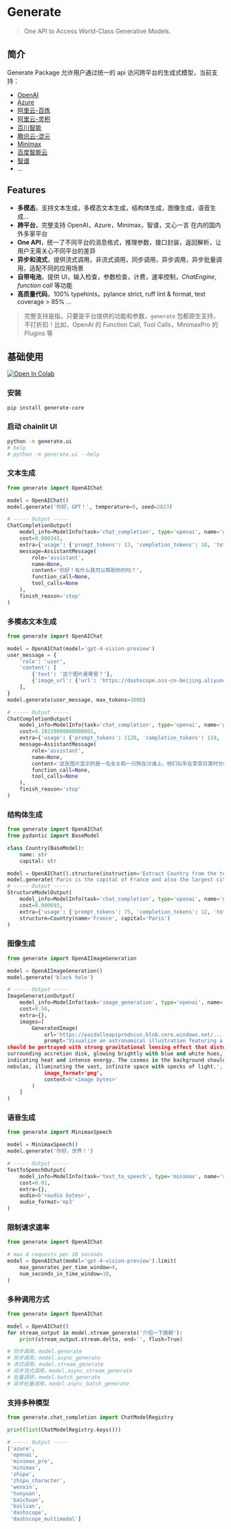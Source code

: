 # Generate

> One API to Access World-Class Generative Models.

## 简介

Generate Package 允许用户通过统一的 api 访问跨平台的生成式模型，当前支持：

* [OpenAI](https://platform.openai.com/docs/introduction)
* [Azure](https://learn.microsoft.com/en-us/azure/ai-services/openai/how-to/chatgpt?tabs=python&amp;pivots=programming-language-chat-completions)
* [阿里云-百炼](https://bailian.console.aliyun.com/)
* [阿里云-灵积](https://dashscope.console.aliyun.com/overview)
* [百川智能](https://platform.baichuan-ai.com/docs/api)
* [腾讯云-混元](https://cloud.tencent.com/document/product/1729)
* [Minimax](https://api.minimax.chat/document/guides/chat)
* [百度智能云](https://cloud.baidu.com/doc/WENXINWORKSHOP/s/clntwmv7t)
* [智谱](https://open.bigmodel.cn/dev/api)
* ...

## Features

* **多模态**，支持文本生成，多模态文本生成，结构体生成，图像生成，语音生成...
* **跨平台**，完整支持 OpenAI，Azure，Minimax，智谱，文心一言 在内的国内外多家平台
* **One API**，统一了不同平台的消息格式，推理参数，接口封装，返回解析，让用户无需关心不同平台的差异
* **异步和流式**，提供流式调用，非流式调用，同步调用，异步调用，异步批量调用，适配不同的应用场景
* **自带电池**，提供 UI，输入检查，参数检查，计费，速率控制，*ChatEngine*, *function call* 等功能
* **高质量代码**，100% typehints，pylance strict, ruff lint & format,  test coverage > 85% ...

> 完整支持是指，只要是平台提供的功能和参数，`generate` 包都原生支持，不打折扣！比如，OpenAI 的 Function Call, Tool Calls，MinimaxPro 的 Plugins 等
## 基础使用

<a target="_blank" href="https://colab.research.google.com/github/wangyuxinwhy/generate/blob/main/examples/tutorial.ipynb">
  <img src="https://colab.research.google.com/assets/colab-badge.svg" alt="Open In Colab"/>
</a>

### 安装

```bash
pip install generate-core
```

### 启动 chainlit UI

```bash
python -m generate.ui
# help
# python -m generate.ui --help
```

### 文本生成

```python
from generate import OpenAIChat

model = OpenAIChat()
model.generate('你好，GPT！', temperature=0, seed=2023)

# ----- Output -----
ChatCompletionOutput(
    model_info=ModelInfo(task='chat_completion', type='openai', name='gpt-3.5-turbo-0613'),
    cost=0.000343,
    extra={'usage': {'prompt_tokens': 13, 'completion_tokens': 18, 'total_tokens': 31}},
    message=AssistantMessage(
        role='assistant',
        name=None,
        content='你好！有什么我可以帮助你的吗？',
        function_call=None,
        tool_calls=None
    ),
    finish_reason='stop'
)
```

### 多模态文本生成

```python
from generate import OpenAIChat

model = OpenAIChat(model='gpt-4-vision-preview')
user_message = {
    'role': 'user',
    'content': [
        {'text': '这个图片是哪里？'},
        {'image_url': {'url': 'https://dashscope.oss-cn-beijing.aliyuncs.com/images/dog_and_girl.jpeg'}},
    ],
}
model.generate(user_message, max_tokens=1000)

# ----- Output -----
ChatCompletionOutput(
    model_info=ModelInfo(task='chat_completion', type='openai', name='gpt-4-1106-vision-preview'),
    cost=0.10339000000000001,
    extra={'usage': {'prompt_tokens': 1120, 'completion_tokens': 119, 'total_tokens': 1239}},
    message=AssistantMessage(
        role='assistant',
        name=None,
        content='这张图片显示的是一名女士和一只狗在沙滩上。他们似乎在享受日落时分的宁静时刻',
        function_call=None,
        tool_calls=None
    ),
    finish_reason='stop'
)
```

### 结构体生成

```python
from generate import OpenAIChat
from pydantic import BaseModel

class Country(BaseModel):
    name: str
    capital: str

model = OpenAIChat().structure(instruction='Extract Country from the text.', output_structure_type=Country)
model.generate('Paris is the capital of France and also the largest city in the country.')
# ----- Output -----
StructureModelOutput(
    model_info=ModelInfo(task='chat_completion', type='openai', name='gpt-3.5-turbo-0613'),
    cost=0.000693,
    extra={'usage': {'prompt_tokens': 75, 'completion_tokens': 12, 'total_tokens': 87}},
    structure=Country(name='France', capital='Paris')
)
```

### 图像生成

```python
from generate import OpenAIImageGeneration

model = OpenAIImageGeneration()
model.generate('black hole')

# ----- Output -----
ImageGenerationOutput(
    model_info=ModelInfo(task='image_generation', type='openai', name='dall-e-3'),
    cost=0.56,
    extra={},
    images=[
        GeneratedImage(
            url='https://oaidalleapiprodscus.blob.core.windows.net/...',
            prompt='Visualize an astronomical illustration featuring a black hole at its core. The black hole 
should be portrayed with strong gravitational lensing effect that distorts the light around it. Include a 
surrounding accretion disk, glowing brightly with blue and white hues, streaked with shades of red and orange, 
indicating heat and intense energy. The cosmos in the background should be filled with distant stars, galaxies, and
nebulas, illuminating the vast, infinite space with specks of light.',
            image_format='png',
            content=b'<image bytes>'
        )
    ]
)
```

### 语音生成

```python
from generate import MinimaxSpeech

model = MinimaxSpeech()
model.generate('你好，世界！')

# ----- Output -----
TextToSpeechOutput(
    model_info=ModelInfo(task='text_to_speech', type='minimax', name='speech-01'),
    cost=0.01,
    extra={},
    audio=b'<audio bytes>',
    audio_format='mp3'
)
```

### 限制请求速率

```python
from generate import OpenAIChat

# max 4 requests per 10 seconds
model = OpenAIChat(model='gpt-4-vision-preview').limit(
    max_generates_per_time_window=4,
    num_seconds_in_time_window=10,
)
```

### 多种调用方式
```python
from generate import OpenAIChat

model = OpenAIChat()
for stream_output in model.stream_generate('介绍一下唐朝'):
    print(stream_output.stream.delta, end='', flush=True)

# 同步调用，model.generate
# 异步调用，model.async_generate
# 流式调用，model.stream_generate
# 异步流式调用，model.async_stream_generate
# 批量调研，model.batch_generate
# 异步批量调用，model.async_batch_generate
```

### 支持多种模型

```python
from generate.chat_completion import ChatModelRegistry

print(list(ChatModelRegistry.keys()))

# ----- Output -----
['azure',
 'openai',
 'minimax_pro',
 'minimax',
 'zhipu',
 'zhipu_character',
 'wenxin',
 'hunyuan',
 'baichuan',
 'bailian',
 'dashscope',
 'dashscope_multimodal']
```